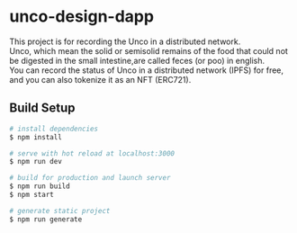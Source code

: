 # unco-design-dapp

This project is for recording the Unco in a distributed network.  
Unco, which mean the solid or semisolid remains of the food that could not be digested in the small intestine,are called feces (or poo) in english.  
You can record the status of Unco in a distributed network (IPFS) for free, and you can also tokenize it as an NFT (ERC721).

## Build Setup

``` bash
# install dependencies
$ npm install

# serve with hot reload at localhost:3000
$ npm run dev

# build for production and launch server
$ npm run build
$ npm start

# generate static project
$ npm run generate
```
